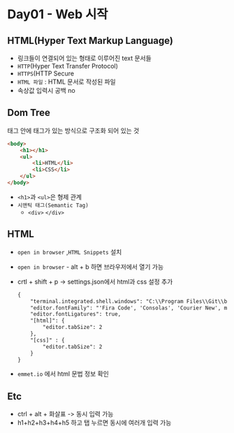 # Day01 - Web 시작

## HTML(Hyper Text Markup Language)

* 링크들이 연결되어 있는 형태로 이루어진 text 문서들
* `HTTP`(Hyper Text Transfer Protocol)
* `HTTPS`(HTTP Secure
* `HTML 파일` : HTML 문서로 작성된 파일
* 속상값 입력시 공백 no



## Dom Tree

태그 안에 태그가 있는 방식으로 구조화 되어 있는 것

```html
<body>
    <h1></h1>
    <ul>
        <li>HTML</li>
        <li>CSS</li>
    </ul>
</body>
```

* `<h1>`과 `<ul>`은 형제 관계
* `시맨틱 태그(Semantic Tag)`
  * `<div>` `</div>`



## HTML

* `open in browser` ,`HTML Snippets` 설치

* `open in browser` - alt + b 하면 브라우저에서 열기 가능

* crtl + shift + p -> settings.json에서 html과 css 설정 추가

  ```html
  {
      "terminal.integrated.shell.windows": "C:\\Program Files\\Git\\bin\\bash.exe",
      "editor.fontFamily": "'Fira Code', 'Consolas', 'Courier New', monospace",
      "editor.fontLigatures": true,
      "[html]": {
          "editor.tabSize": 2
      },
      "[css]" : {
          "editor.tabSize": 2
      }
  }
  ```

* `emmet.io` 에서 html 문법 정보 확인



## Etc

* ctrl + alt + 화살표 -> 동시 입력 가능
* h1+h2+h3+h4+h5 하고 탭 누르면 동시에 여러개 입력 가능